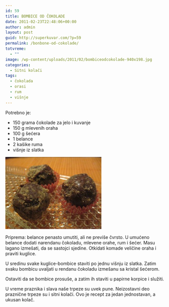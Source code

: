 ```yaml
---
id: 59
title: BOMBICE OD ČOKOLADE
date: 2011-02-23T22:48:06+00:00
author: admin
layout: post
guid: http://superkuvar.com/?p=59
permalink: /bonbone-od-cokolade/
totvreme:
  - ""
image: /wp-content/uploads/2011/02/bombiceodcokolade-940x198.jpg
categories:
  - Sitni kolači
tags:
  - čokolada
  - orasi
  - rum
  - višnje
---
```

Potrebno je:

  * 150 grama čokolade za jelo i kuvanje
  * 150 g mlevenih oraha
  * 100 g šećera
  * 1 belance
  * 2 kašike ruma
  * višnje iz slatka

[<img class="alignnone size-medium wp-image-8996" src="/wp-content/uploads/2011/02/bombiceodcokolade-300x225.jpg" alt="bombiceodcokolade" width="300" height="225" />](/wp-content/uploads/2011/02/bombiceodcokolade.jpg)

Priprema: belance penasto umutiti, ali ne previše čvrsto. U umućeno belance dodati narendanu čokoladu, mlevene orahe, rum i šećer. Masu lagano izmešati, da se sastojci sjedine. Otkidati komade veličine oraha i praviti kuglice.

U sredinu svake kuglice-bombice staviti po jednu višnju iz slatka. Zatim svaku bombicu uvaljati u rendanu čokoladu izmešanu sa kristal šećerom.

Ostaviti da se bombice prosuše, a zatim ih staviti u papirne korpice i služiti.

U vreme praznika i slava naše trpeze su uvek pune. Neizostavni deo praznične trpeze su i sitni kolači. Ovo je recept za jedan jednostavan, a ukusan kolač.

&nbsp;
